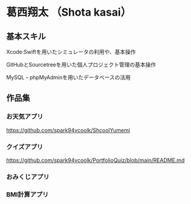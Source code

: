 # 葛西翔太 （Shota kasai）

## 基本スキル
 Xcode:Swiftを用いたシミュレータの利用や、基本操作
 
 GitHubとSourcetreeを用いた個人プロジェクト管理の基本操作
 
 MySQL・phpMyAdminを用いたデータベースの活用
## 作品集
### お天気アプリ
https://github.com/spark94vcoolk/ShcoolYumemi
### クイズアプリ
https://github.com/spark94vcoolk/PortfolioQuiz/blob/main/README.md
### おみくじアプリ

### BMI計算アプリ
